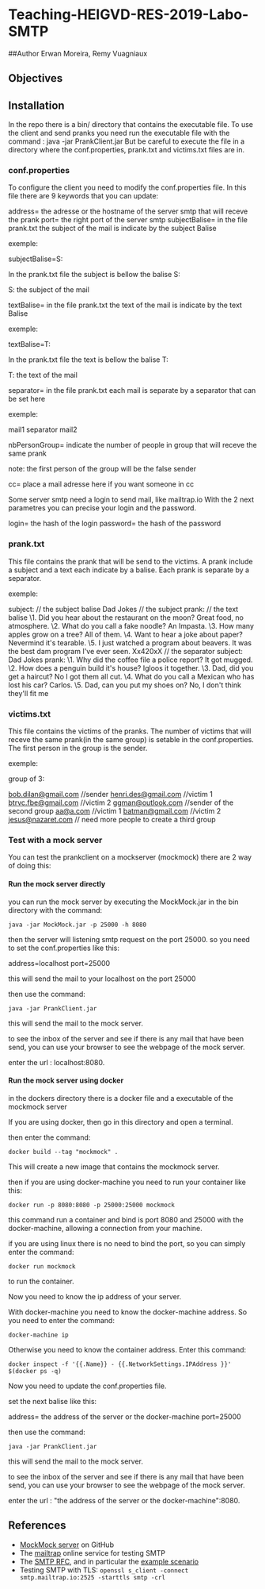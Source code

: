 # Teaching-HEIGVD-RES-2019-Labo-SMTP

##Author Erwan Moreira, Remy Vuagniaux

## Objectives

## Installation

In the repo there is a bin/ directory that contains the executable file. To use the client and send pranks you need run the executable file with the command :
    java -jar PrankClient.jar
But be careful to execute the file in a directory where the conf.properties, prank.txt and victims.txt files are in.

### conf.properties

To configure the client you need to modify the conf.properties file.
In this file there are 9 keywords that you can update:

address= the adresse or the hostname of the server smtp that will receve the prank
port= the right port of the server smtp
subjectBalise= in the file prank.txt the subject of the mail is indicate by the subject Balise

exemple:

subjectBalise=S:

In the prank.txt file the subject is bellow the balise S:

S:
the subject of the mail

textBalise= in the file prank.txt the text of the mail is indicate by the text Balise

exemple:

textBalise=T:

In the prank.txt file the text is bellow the balise T:

T:
the text of the mail

separator= in the file prank.txt each mail is separate by a separator that can be set here

exemple:

mail1
separator
mail2

nbPersonGroup= indicate the number of people in group that will receve the same prank

note: the first person of the group will be the false sender

cc= place a mail adresse here if you want someone in cc

Some server smtp need a login to send mail, like mailtrap.io
With the 2 next parametres you can precise your login and the password.

login= the hash of the login
password= the hash of the password

### prank.txt

This file contains the prank that will be send to the victims. A prank include a subject and a text each indicate by a balise. Each prank is separate by a separator.

exemple:

subject: // the subject balise
Dad Jokes // the subject
prank: // the text balise
\1. Did you hear about the restaurant on the moon? Great food, no atmosphere.
\2. What do you call a fake noodle? An Impasta.
\3. How many apples grow on a tree? All of them.
\4. Want to hear a joke about paper? Nevermind it's tearable.
\5. I just watched a program about beavers. It was the best dam program I've ever seen.
Xx420xX // the separator
subject:
Dad Jokes
prank:
\1. Why did the coffee file a police report? It got mugged.
\2. How does a penguin build it's house? Igloos it together.
\3. Dad, did you get a haircut? No I got them all cut.
\4. What do you call a Mexican who has lost his car? Carlos.
\5. Dad, can you put my shoes on? No, I don't think they'll fit me

### victims.txt

This file contains the victims of the pranks. The number of victims that will receve the same prank(in the same group) is setable in the conf.properties. The first person in the group is the sender.

exemple:

group of 3:

bob.dilan@gmail.com //sender
henri.des@gmail.com //victim 1
btrvc.fbe@gmail.com //victim 2
ggman@outlook.com //sender of the second group
aa@a.com //victim 1
batman@gmail.com //victim 2
jesus@nazaret.com // need more people to create a third group

### Test with a mock server

You can test the prankclient on a mockserver (mockmock) there are 2 way of doing this:

#### Run the mock server directly

you can run the mock server by executing the MockMock.jar in the bin directory with the command:

    java -jar MockMock.jar -p 25000 -h 8080

then the server will listening smtp request on the port 25000. so you need to set the conf.properties like this:

address=localhost
port=25000

this will send the mail to your localhost on the port 25000

then use the command:

    java -jar PrankClient.jar

this will send the mail to the mock server.

to see the inbox of the server and see if there is any mail that have been send, you can use your browser to see the webpage of the mock server.

enter the url : localhost:8080.

#### Run the mock server using docker

in the dockers directory there is a docker file and a executable of the mockmock server

If you are using docker, then go in this directory and open a terminal.

then enter the command:

    docker build --tag "mockmock" .

This will create a new image that contains the mockmock server.

then if you are using docker-machine you need to run your container like this:

    docker run -p 8080:8080 -p 25000:25000 mockmock

this command run a container and bind is port 8080 and 25000 with the docker-machine, allowing a connection from your machine.

if you are using linux there is no need to bind the port, so you can simply enter the command:

    docker run mockmock

to run the container.

Now you need to know the ip address of your server.

With docker-machine you need to know the docker-machine address. So you need to enter the command:

    docker-machine ip

Otherwise you need to know the container address. Enter this command:

    docker inspect -f '{{.Name}} - {{.NetworkSettings.IPAddress }}' $(docker ps -q)

Now you need to update the conf.properties file.

set the next balise like this:

address= the address of the server or the docker-machine
port=25000

then use the command:

    java -jar PrankClient.jar

this will send the mail to the mock server.

to see the inbox of the server and see if there is any mail that have been send, you can use your browser to see the webpage of the mock server.

enter the url : "the address of the server or the docker-machine":8080.

## References

* [MockMock server](<https://github.com/tweakers/MockMock>) on GitHub
* The [mailtrap](<https://mailtrap.io/>) online service for testing SMTP
* The [SMTP RFC](<https://tools.ietf.org/html/rfc5321#appendix-D>), and in particular the [example scenario](<https://tools.ietf.org/html/rfc5321#appendix-D>)
* Testing SMTP with TLS: `openssl s_client -connect smtp.mailtrap.io:2525 -starttls smtp -crl`

